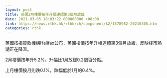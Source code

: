 ```yaml
---
layout: post
title: 英國2月樓價按年升幅連續第3個月放緩
date: 2021-03-05 18:03:22.000000000 +08:00
link: https://news.rthk.hk/rthk/ch/component/k2/1578982-20210305.htm
categories: rthk
---
```


英國按揭貸款機構Halifax公布，英國樓價按年升幅連續第3個月放緩，反映樓市熱潮正在降溫。

2月樓價按年升5.2%，升幅比1月放緩0.2個百分點。

上月樓價按月則跌0.1%，跌幅低於1月的0.4%。
